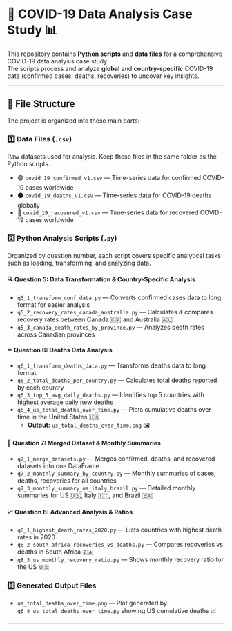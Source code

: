 # 🦠 COVID-19 Data Analysis Case Study 📊

This repository contains **Python scripts** and **data files** for a comprehensive COVID-19 data analysis case study.  
The scripts process and analyze **global** and **country-specific** COVID-19 data (confirmed cases, deaths, recoveries) to uncover key insights.

---

## 📂 File Structure

The project is organized into these main parts:

### 1️⃣ Data Files (`.csv`)  
Raw datasets used for analysis. Keep these files in the same folder as the Python scripts.

- 🟢 `covid_19_confirmed_v1.csv` — Time-series data for confirmed COVID-19 cases worldwide  
- ⚫ `covid_19_deaths_v1.csv` — Time-series data for COVID-19 deaths globally  
- 🔵 `covid_19_recovered_v1.csv` — Time-series data for recovered COVID-19 cases worldwide  

### 2️⃣ Python Analysis Scripts (`.py`)  
Organized by question number, each script covers specific analytical tasks such as loading, transforming, and analyzing data.

#### 🔍 Question 5: Data Transformation & Country-Specific Analysis  
- `q5_1_transform_conf_data.py` — Converts confirmed cases data to long format for easier analysis  
- `q5_2_recovery_rates_canada_australia.py` — Calculates & compares recovery rates between Canada 🇨🇦 and Australia 🇦🇺  
- `q5_3_canada_death_rates_by_province.py` — Analyzes death rates across Canadian provinces  

#### ⚰️ Question 6: Deaths Data Analysis  
- `q6_1_transform_deaths_data.py` — Transforms deaths data to long format  
- `q6_2_total_deaths_per_country.py` — Calculates total deaths reported by each country  
- `q6_3_top_5_avg_daily_deaths.py` — Identifies top 5 countries with highest average daily new deaths  
- `q6_4_us_total_deaths_over_time.py` — Plots cumulative deaths over time in the United States 🇺🇸  
    - **Output:** `us_total_deaths_over_time.png` 🖼️  

#### 📅 Question 7: Merged Dataset & Monthly Summaries  
- `q7_1_merge_datasets.py` — Merges confirmed, deaths, and recovered datasets into one DataFrame  
- `q7_2_monthly_summary_by_country.py` — Monthly summaries of cases, deaths, recoveries for all countries  
- `q7_3_monthly_summary_us_italy_brazil.py` — Detailed monthly summaries for US 🇺🇸, Italy 🇮🇹, and Brazil 🇧🇷  

#### 📈 Question 8: Advanced Analysis & Ratios  
- `q8_1_highest_death_rates_2020.py` — Lists countries with highest death rates in 2020  
- `q8_2_south_africa_recoveries_vs_deaths.py` — Compares recoveries vs deaths in South Africa 🇿🇦  
- `q8_3_us_monthly_recovery_ratio.py` — Shows monthly recovery ratio for the US 🇺🇸  

### 3️⃣ Generated Output Files  
- `us_total_deaths_over_time.png` — Plot generated by `q6_4_us_total_deaths_over_time.py` showing US cumulative deaths 📈

---

